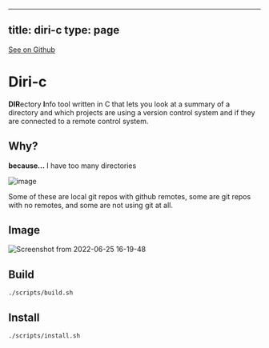 
---
title: diri-c
type: page
---

[See on Github](https://github.com/jakeroggenbuck/diri-c/)

# Diri-c
**DIR**ectory **I**nfo tool written in C that lets you look at a summary of a directory and which projects are using a version control system and if they are connected to a remote control system.

 ## Why?
 **because...** I have too many directories
 
![image](https://user-images.githubusercontent.com/35516367/175793435-470714db-eecc-47ca-ae90-80ec268ff7ff.png)

Some of these are local git repos with github remotes, some are git repos with no remotes, and some are not using git at all.
 
## Image
![Screenshot from 2022-06-25 16-19-48](https://user-images.githubusercontent.com/35516367/175793673-7b9e0792-5200-4736-a384-fd0ab4f08f68.png)

## Build
```
./scripts/build.sh
```

## Install
```
./scripts/install.sh
```
